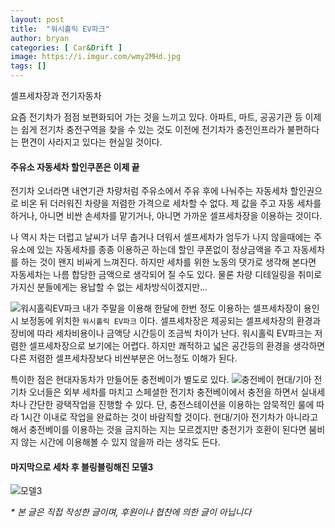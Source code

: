 ```yaml
---
layout: post
title:  "워시홀릭 EV파크"
author: bryan
categories: [ Car&Drift ]
image: https://i.imgur.com/wmy2MHd.jpg
tags: []
---
```


셀프세차장과 전기자동차

요즘 전기차가 점점 보편화되어 가는 것을 느끼고 있다.
아파트, 마트, 공공기관 등 이제는 쉽게 전기차 충전구역을 찾을 수 있는 것도 이전에 전기차가 충전인프라가 불편하다는 편견이 사라지고 있다는 현실일 것이다.

#### 주유소 자동세차 할인쿠폰은 이제 끝

전기차 오너라면 내연기관 차량처럼 주유소에서 주유 후에 나눠주는 자동세차 할인권으로 비온 뒤 더러워진 차량을 저렴한 가격으로 세차할 수 없다. 제 값을 주고 자동 세차를 하거나, 아니면 비싼 손세차를 맡기거나, 아니면 가까운 셀프세차장을 이용하는 것이다.

나 역시 차는 더럽고 날씨가 너무 춥거나 더워서 셀프세차가 엄두가 나지 않을때에는 주유소에 있는 자동세차를 종종 이용하곤 하는데 할인 쿠폰없이 정상금액을 주고 자동세차를 하는 것이 왠지 비싸게 느껴진다. 하지만 세차를 위한 노동의 댓가로 생각해 본다면 자동세차는 나름 합당한 금액으로 생각되어 질 수도 있다. 물론 차량 디테일링을 취미로 가지신 분들에게는 용납할 수 없는 세차방식이겠지만...


![워시홀릭EV파크](https://i.imgur.com/2FOdBJ9.jpg)
내가 주말을 이용해 한달에 한번 정도 이용하는 셀프세차장이 용인시 보정동에 위치한 `워시홀릭 EV파크` 이다.
셀프세차장은 제공되는 셀프세차장의 환경과 장비에 따라 세차비용이나 금액당 시간등이 조금씩 차이가 난다.
워시홀릭 EV파크는 저렴한 셀프세차장으로 보기에는 어렵다. 하지만 쾌적하고 넓은 공간등의 환경을 생각하면 다른 저렴한 셀프세차장보다 비싼부분은 어느정도 이해가 된다.


특이한 점은 현대자동차가 만들어둔 충전베이가 별도로 있다.
![충전베이](https://i.imgur.com/wmy2MHd.jpg)
현대/기아 전기차 오너들은 외부 세차를 마치고 스페셜한 전기차 충전베이에서 충전을 하면서 실내세차나 간단한 광택작업을 진행할 수 있다. 단, 충전스테이션을 이용하는 암묵적인 룰에 따라 1시간 이내로 작업을 완료하는 것이 바람직할 것이다.
현대/기아 전기차가 아니라고 해서 충전베이를 이용하는 것을 금지하는 지는 모르겠지만 충전기가 호환이 된다면 붐비지 않는 시간에 이용해볼 수 있지 않을까 라는 생각도 든다. 

#### 마지막으로 세차 후 블링블링해진 모델3
![모델3](https://i.imgur.com/z0LXHMZ.jpg)

_* 본 글은 직접 작성한 글이며, 후원이나 협찬에 의한 글이 아닙니다_